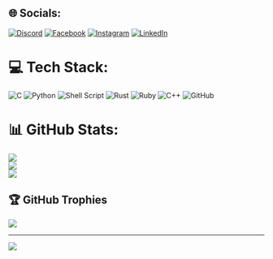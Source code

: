 
## 🌐 Socials:
[![Discord](https://img.shields.io/badge/Discord-%237289DA.svg?logo=discord&logoColor=white)](https://discord.gg/internashionalist) [![Facebook](https://img.shields.io/badge/Facebook-%231877F2.svg?logo=Facebook&logoColor=white)](https://facebook.com/nash.thames) [![Instagram](https://img.shields.io/badge/Instagram-%23E4405F.svg?logo=Instagram&logoColor=white)](https://instagram.com/internashionalist) [![LinkedIn](https://img.shields.io/badge/LinkedIn-%230077B5.svg?logo=linkedin&logoColor=white)](https://linkedin.com/in/nashthames) 

# 💻 Tech Stack:
![C](https://img.shields.io/badge/c-%2300599C.svg?style=for-the-badge&logo=c&logoColor=white) ![Python](https://img.shields.io/badge/python-3670A0?style=for-the-badge&logo=python&logoColor=ffdd54) ![Shell Script](https://img.shields.io/badge/shell_script-%23121011.svg?style=for-the-badge&logo=gnu-bash&logoColor=white) ![Rust](https://img.shields.io/badge/rust-%23000000.svg?style=for-the-badge&logo=rust&logoColor=white) ![Ruby](https://img.shields.io/badge/ruby-%23CC342D.svg?style=for-the-badge&logo=ruby&logoColor=white) ![C++](https://img.shields.io/badge/c++-%2300599C.svg?style=for-the-badge&logo=c%2B%2B&logoColor=white) ![GitHub](https://img.shields.io/badge/github-%23121011.svg?style=for-the-badge&logo=github&logoColor=white)
# 📊 GitHub Stats:
![](https://github-readme-stats.vercel.app/api?username=internashionalist&theme=dark&hide_border=false&include_all_commits=true&count_private=true)<br/>
![](https://github-readme-streak-stats.herokuapp.com/?user=internashionalist&theme=dark&hide_border=false)<br/>
![](https://github-readme-stats.vercel.app/api/top-langs/?username=internashionalist&theme=dark&hide_border=false&include_all_commits=true&count_private=true&layout=compact)

## 🏆 GitHub Trophies
![](https://github-profile-trophy.vercel.app/?username=internashionalist&theme=radical&no-frame=false&no-bg=true&margin-w=4)

---
[![](https://visitcount.itsvg.in/api?id=internashionalist&icon=0&color=1)](https://visitcount.itsvg.in)
